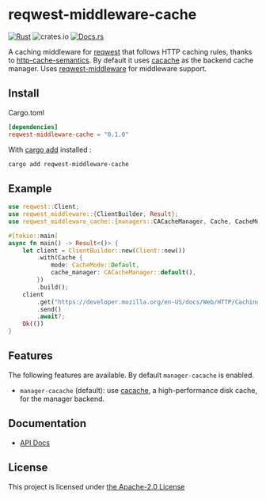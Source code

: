 # reqwest-middleware-cache

[![Rust](https://github.com/06chaynes/reqwest-middleware-cache/actions/workflows/rust.yml/badge.svg)](https://github.com/06chaynes/reqwest-middleware-cache/actions/workflows/rust.yml)
![crates.io](https://img.shields.io/crates/v/reqwest-middleware-cache.svg)
[![Docs.rs](https://docs.rs/reqwest-middleware-cache/badge.svg)](https://docs.rs/reqwest-middleware-cache)

A caching middleware for [reqwest](https://github.com/seanmonstar/reqwest) that follows HTTP caching rules, thanks to [http-cache-semantics](https://github.com/kornelski/rusty-http-cache-semantics). By default it uses [cacache](https://github.com/zkat/cacache-rs) as the backend cache manager. Uses [reqwest-middleware](https://github.com/TrueLayer/reqwest-middleware) for middleware support.

## Install

Cargo.toml

```toml
[dependencies]
reqwest-middleware-cache = "0.1.0"
```

With [cargo add](https://github.com/killercup/cargo-edit#Installation) installed :

```sh
cargo add reqwest-middleware-cache
```

## Example

```rust
use reqwest::Client;
use reqwest_middleware::{ClientBuilder, Result};
use reqwest_middleware_cache::{managers::CACacheManager, Cache, CacheMode};

#[tokio::main]
async fn main() -> Result<()> {
    let client = ClientBuilder::new(Client::new())
        .with(Cache {
            mode: CacheMode::Default,
            cache_manager: CACacheManager::default(),
        })
        .build();
    client
        .get("https://developer.mozilla.org/en-US/docs/Web/HTTP/Caching")
        .send()
        .await?;
    Ok(())
}
```

## Features

The following features are available. By default `manager-cacache` is enabled.

- `manager-cacache` (default): use [cacache](https://github.com/zkat/cacache-rs), a high-performance disk cache, for the manager backend.

## Documentation

- [API Docs](https://docs.rs/reqwest-middleware-cache)

## License

This project is licensed under [the Apache-2.0 License](LICENSE.md)
